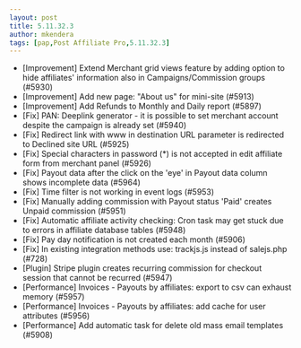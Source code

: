 ```yaml
---
layout: post
title: 5.11.32.3
author: mkendera
tags: [pap,Post Affiliate Pro,5.11.32.3]
---
```


- [Improvement] Extend Merchant grid views feature by adding option to hide affiliates' information also in Campaigns/Commission groups (#5930)
- [Improvement] Add new page: "About us" for mini-site (#5913)
- [Improvement] Add Refunds to Monthly and Daily report (#5897)
- [Fix] PAN: Deeplink generator - it is possible to set merchant account despite the campaign is already set (#5940)
- [Fix] Redirect link with www in destination URL parameter is redirected to Declined site URL (#5925)
- [Fix] Special characters in password (*) is not accepted in edit affiliate form from merchant panel (#5926)
- [Fix] Payout data after the click on the 'eye' in Payout data column shows incomplete data (#5964)
- [Fix] Time filter is not working in event logs (#5953)
- [Fix] Manually adding commission with Payout status 'Paid' creates Unpaid commission (#5951)
- [Fix] Automatic affiliate activity checking: Cron task may get stuck due to errors in affiliate database tables (#5948)
- [Fix] Pay day notification is not created each month (#5906)
- [Fix] In existing integration methods use: trackjs.js instead of salejs.php (#728)
- [Plugin] Stripe plugin creates recurring commission for checkout session that cannot be recurred (#5947)
- [Performance] Invoices - Payouts by affiliates: export to csv can exhaust memory (#5957)
- [Performance] Invoices - Payouts by affiliates: add cache for user attributes (#5956)
- [Performance] Add automatic task for delete old mass email templates (#5908)
